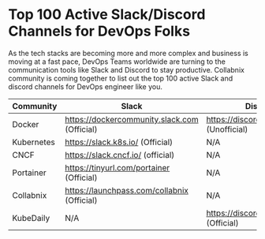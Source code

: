 # Top 100 Active Slack/Discord Channels for DevOps Folks

As the tech stacks are becoming more and more complex and business is moving at a fast pace, DevOps Teams worldwide are turning to the communication tools like Slack and Discord to stay productive. Collabnix community is coming together to list out the top 100 active Slack and discord channels for DevOps engineer like you.




| Community  | Slack | Discord |
| ------------- | ------------- | ------------- | 
| Docker   | https://dockercommunity.slack.com (Official)  | https://discord.gg/CVBzBtdY (Unofficial) |
| Kubernetes  | https://slack.k8s.io/ (Official)  | N/A |
| CNCF | https://slack.cncf.io/ (official) | N/A |
| Portainer | https://tinyurl.com/portainer (Official) | N/A
| Collabnix | https://launchpass.com/collabnix (Official) | N/A |
| KubeDaily | N/A | https://discord.gg/rEvr7vq (Official) | 
